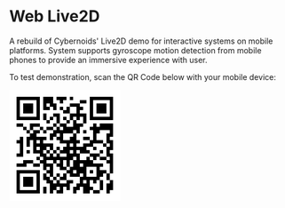 Web Live2D
==========

A rebuild of Cybernoids' Live2D demo for interactive systems on mobile platforms.
System supports gyroscope motion detection from mobile phones to provide an immersive experience with user.

To test demonstration, scan the QR Code below with your mobile device:

![QR Code](qr_code.png)
